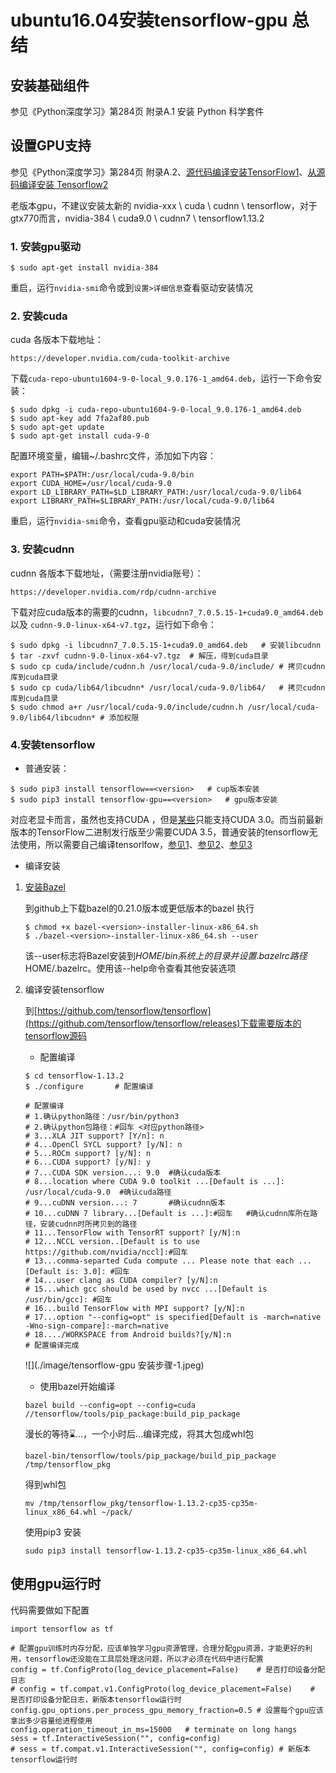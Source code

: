 # ubuntu16.04安装tensorflow-gpu 总结

## 安装基础组件
参见《Python深度学习》第284页 附录A.1 安装 Python 科学套件

## 设置GPU支持
参见《Python深度学习》第284页 附录A.2、[源代码编译安装TensorFlow1](https://cloud-atlas.readthedocs.io/zh_CN/latest/machine_learning/build_tensorflow_from_source.html)、[从源码编译安装 Tensorflow2](https://blog.csdn.net/u014475479/article/details/81702392)

老版本gpu，不建议安装太新的 nvidia-xxx \ cuda \ cudnn \ tensorflow，对于gtx770而言，nvidia-384 \ cuda9.0 \ cudnn7 \ tensorflow1.13.2

### 1. 安装gpu驱动
```
$ sudo apt-get install nvidia-384
```
重启，运行`nvidia-smi`命令或到`设置>详细信息`查看驱动安装情况

### 2. **安装cuda**
cuda 各版本下载地址：
	
```
https://developer.nvidia.com/cuda-toolkit-archive
```
下载`cuda-repo-ubuntu1604-9-0-local_9.0.176-1_amd64.deb`，运行一下命令安装：
	
```
$ sudo dpkg -i cuda-repo-ubuntu1604-9-0-local_9.0.176-1_amd64.deb
$ sudo apt-key add 7fa2af80.pub
$ sudo apt-get update
$ sudo apt-get install cuda-9-0
```
配置环境变量，编辑~/.bashrc文件，添加如下内容：
	
```
export PATH=$PATH:/usr/local/cuda-9.0/bin
export CUDA_HOME=/usr/local/cuda-9.0
export LD_LIBRARY_PATH=$LD_LIBRARY_PATH:/usr/local/cuda-9.0/lib64
export LIBRARY_PATH=$LIBRARY_PATH:/usr/local/cuda-9.0/lib64
```
重启，运行`nvidia-smi`命令，查看gpu驱动和cuda安装情况

### 3. **安装cudnn**
cudnn 各版本下载地址，（需要注册nvidia账号）：
	
```
https://developer.nvidia.com/rdp/cudnn-archive
```
下载对应cuda版本的需要的cudnn，`libcudnn7_7.0.5.15-1+cuda9.0_amd64.deb` 以及 `cudnn-9.0-linux-x64-v7.tgz`，运行如下命令：
	
```
$ sudo dpkg -i libcudnn7_7.0.5.15-1+cuda9.0_amd64.deb	# 安装libcudnn
$ tar -zxvf cudnn-9.0-linux-x64-v7.tgz	# 解压，得到cuda目录
$ sudo cp cuda/include/cudnn.h /usr/local/cuda-9.0/include/	# 拷贝cudnn库到cuda目录
$ sudo cp cuda/lib64/libcudnn* /usr/local/cuda-9.0/lib64/	# 拷贝cudnn库到cuda目录
$ sudo chmod a+r /usr/local/cuda-9.0/include/cudnn.h /usr/local/cuda-9.0/lib64/libcudnn* # 添加权限
```

### 4.安装tensorflow
* 普通安装：

```
$ sudo pip3 install tensorflow==<version> 	# cup版本安装
$ sudo pip3 install tensorflow-gpu==<version>	# gpu版本安装
```
对应老显卡而言，虽然也支持CUDA ，但是[某些](https://blog.csdn.net/geyunfei_/article/details/78753899)只能支持CUDA 3.0。而当前最新版本的TensorFlow二进制发行版至少需要CUDA 3.5，普通安装的tensorflow无法使用，所以需要自己编译tensorlfow，[参见1](https://www.tensorflow.org/install/source)、[参见2](https://cloud-atlas.readthedocs.io/zh_CN/latest/machine_learning/build_tensorflow_from_source.html)、[参见3](https://blog.csdn.net/u014475479/article/details/81702392)

* 编译安装

1. [安装Bazel](https://www.jianshu.com/p/d92913173d5b)
		
	到github上下载bazel的0.21.0版本或更低版本的bazel
	执行
	
	```
	$ chmod +x bazel-<version>-installer-linux-x86_64.sh
	$ ./bazel-<version>-installer-linux-x86_64.sh --user	
	```
	该--user标志将Bazel安装到$HOME/bin系统上的目录并设置.bazelrc路径$HOME/.bazelrc。使用该--help命令查看其他安装选项
		
2. 编译安装tensorflow

	到[https://github.com/tensorflow/tensorflow](https://github.com/tensorflow/tensorflow/releases)下载需要版本的tensorflow源码
		
	* 配置编译
	
	```
	$ cd tensorflow-1.13.2
	$ ./configure		# 配置编译
	
	# 配置编译
	# 1.确认python路径：/usr/bin/python3
	# 2.确认python包路径：#回车 <对应python路径>
	# 3...XLA JIT support? [Y/n]: n
	# 4...OpenCl SYCL support? [y/N]: n
	# 5...ROCm support? [y/N]: n
	# 6...CUDA support? [y/N]: y
	# 7...CUDA SDK version...: 9.0	#确认cuda版本
	# 8...location where CUDA 9.0 toolkit ...[Default is ...]: /usr/local/cuda-9.0 	#确认cuda路径
	# 9...cuDNN version...: 7		#确认cudnn版本
	# 10...cuDNN 7 library...[Default is ...]:#回车	#确认cudnn库所在路径，安装cudnn时所拷贝到的路径
	# 11...TensorFlow with TensorRT support? [y/N]:n
	# 12...NCCL version..[Default is to use https://github.com/nvidia/nccl]:#回车
	# 13...comma-separted Cuda compute ... Please note that each ... [Default is: 3.0]: #回车
	# 14...user clang as CUDA compiler? [y/N]:n
	# 15...which gcc should be used by nvcc ...[Default is /usr/bin/gcc]: #回车
	# 16...build TensorFlow with MPI support? [y/N]:n
	# 17...option "--config=opt" is specified[Default is -march=native -Wno-sign-compare]:-march=native
	# 18..../WORKSPACE from Android builds?[y/N]:n
	# 配置编译完成
	```
	![](./image/tensorflow-gpu 安装步骤-1.jpeg)
	* 使用bazel开始编译
	
	```
	bazel build --config=opt --config=cuda //tensorflow/tools/pip_package:build_pip_package 
	```
	漫长的等待⌛️...，一个小时后...编译完成，将其大包成whl包
	
	```
	bazel-bin/tensorflow/tools/pip_package/build_pip_package /tmp/tensorflow_pkg
	```
	得到whl包
	
	```
	mv /tmp/tensorflow_pkg/tensorflow-1.13.2-cp35-cp35m-linux_x86_64.whl ~/pack/
	```
	使用pip3 安装
	
	```
	sudo pip3 install tensorflow-1.13.2-cp35-cp35m-linux_x86_64.whl
	```

## 使用gpu运行时

代码需要做如下配置

```
import tensorflow as tf

# 配置gpu训练时内存分配，应该单独学习gpu资源管理，合理分配gpu资源，才能更好的利用，tensorflow还没能在工具层处理这问题，所以才必须在代码中进行配置
config = tf.ConfigProto(log_device_placement=False)    # 是否打印设备分配日志
# config = tf.compat.v1.ConfigProto(log_device_placement=False)    # 是否打印设备分配日志，新版本tensorflow运行时
config.gpu_options.per_process_gpu_memory_fraction=0.5 # 设置每个gpu应该拿出多少容量给进程使用
config.operation_timeout_in_ms=15000   # terminate on long hangs
sess = tf.InteractiveSession("", config=config)
# sess = tf.compat.v1.InteractiveSession("", config=config)	# 新版本tensorflow运行时

```